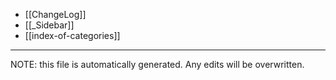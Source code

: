 * [[ChangeLog]]
* [[_Sidebar]]
* [[index-of-categories]]

*****
NOTE: this file is automatically generated. Any edits will be overwritten.
